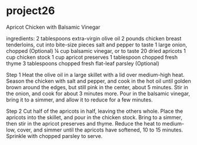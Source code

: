 # project26
Apricot Chicken with Balsamic Vinegar

ingredients:
2 tablespoons extra-virgin olive oil
2 pounds chicken breast tenderloins, cut into bite-size pieces
salt and pepper to taste
1 large onion, chopped (Optional)
¼ cup balsamic vinegar, or to taste
20 dried apricots
1 cup chicken stock
1 cup apricot preserves
1 tablespoon chopped fresh thyme
3 tablespoons chopped fresh flat-leaf parsley (Optional)

Step 1
Heat the olive oil in a large skillet with a lid over medium-high heat. Season the chicken with salt and pepper, and cook in the hot oil until golden brown around the edges, but still pink in the center, about 5 minutes. Stir in the onion, and cook for about 3 minutes more. Pour in the balsamic vinegar, bring it to a simmer, and allow it to reduce for a few minutes.

Step 2
Cut half of the apricots in half, leaving the others whole. Place the apricots into the skillet, and pour in the chicken stock. Bring to a simmer, then stir in the apricot preserves and thyme. Reduce the heat to medium-low, cover, and simmer until the apricots have softened, 10 to 15 minutes. Sprinkle with chopped parsley to serve.
